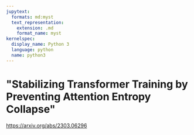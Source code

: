 ```yaml
---
jupytext:
  formats: md:myst
  text_representation:
    extension: .md
    format_name: myst
kernelspec:
  display_name: Python 3
  language: python
  name: python3
---
```


# "Stabilizing Transformer Training by Preventing Attention Entropy Collapse"

https://arxiv.org/abs/2303.06296